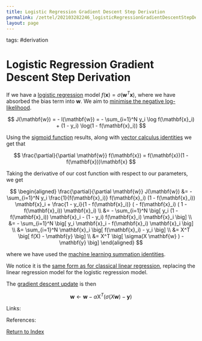 ```yaml
---
title: Logistic Regression Gradient Descent Step Derivation
permalink: /zettel/202103282246_logisticRegressionGradientDescentStepDerivation
layout: page
---
```

tags: #derivation

# Logistic Regression Gradient Descent Step Derivation

If we have a [logistic regression](202011221613_logisticRegression) model $f(\mathbf{x}) = \sigma(\mathbf{w}^T \mathbf{x})$, 
where we have absorbed the bias term into $\mathbf{w}$. We aim to [minimise the negative log-likelihood](202011221644_likelyhoodLogisticRegression).

$$
J(\mathbf{w}) = - l(\mathbf{w}) = - \sum_{i=1}^N y_i \log f(\mathbf{x}_i) + (1 - y_i) \log(1 - f(\mathbf{x}_i))
$$

Using the [sigmoid function](202011221535_sigmoidFunction) results, along with [vector calculus identities](202101161942_vectorCalculusResults) we get that

$$
\frac{\partial}{\partial \mathbf{w}} f(\mathbf{x}) = f(\mathbf{x})(1 - f(\mathbf{x}))\mathbf{x}
$$

Taking the derivative of our cost function with respect to our parameters, we get

$$
\begin{aligned}
\frac{\partial}{\partial \mathbf{w}} J(\mathbf{w}) &= - \sum_{i=1}^N y_i \frac{1}{f(\mathbf{x}_i)} f(\mathbf{x}_i) (1 - f(\mathbf{x}_i)) \mathbf{x}_i + \frac{1 - y_i}{1 - f(\mathbf{x}_i)} ( - f(\mathbf{x}_i) ( 1 - f(\mathbf{x}_i)) \mathbf{x}_i) \\
&= - \sum_{i=1}^N \big[ y_i (1 - f(\mathbf{x}_i)) \mathbf{x}_i - (1 - y_i) f(\mathbf{x}_i) \mathbf{x}_i \big] \\
&= - \sum_{i=1}^N \big[ y_i \mathbf{x}_i - f(\mathbf{x}_i) \mathbf{x}_i \big] \\
&= \sum_{i=1}^N \mathbf{x}_i \big[ f(\mathbf{x}_i) - y_i \big] \\
&= X^T \big[ f(X) - \mathbf{y} \big] \\
&= X^T \big[ \sigma(X \mathbf{w} ) - \mathbf{y} \big]
\end{aligned}
$$

where we have used the [machine learning summation identities](202102012027_mlVectorSummationIdentities).

We notice it is the [same form as for classical linear regression](202102012111_linearRegressionGradientDescentDerivation), replacing the linear
regression model for the logistic regression model.

The [gradient descent update](202103282312_gradientDescentUpdate) is then

$$
\mathbf{w} \leftarrow \mathbf{w} - \alpha \mathrm{X}^T \big( \sigma(X \mathbf{w} ) - \mathbf{y} \big)
$$

Links: 

References: 

[Return to Index](index)